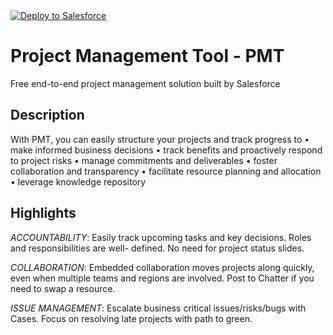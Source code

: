 
<a href="https://githubsfdeploy.herokuapp.com">
  <img alt="Deploy to Salesforce"
       src="https://raw.githubusercontent.com/afawcett/githubsfdeploy/master/deploy.png">
</a>

# Project Management Tool - PMT

Free end-to-end project management solution built by Salesforce

## Description

With PMT, you can easily structure your projects and track progress to
• make informed business decisions
• track benefits and proactively respond to project risks
• manage commitments and deliverables
• foster collaboration and transparency
• facilitate resource planning and allocation
• leverage knowledge repository

## Highlights

*ACCOUNTABILITY*: Easily track upcoming tasks and key decisions. Roles and responsibilities are well- defined. No need for project status slides.

*COLLABORATION*: Embedded collaboration moves projects along quickly, even when multiple teams and regions are involved. Post to Chatter if you need to swap a resource.

*ISSUE MANAGEMENT*: Escalate business critical issues/risks/bugs with Cases. Focus on resolving late projects with path to green.
